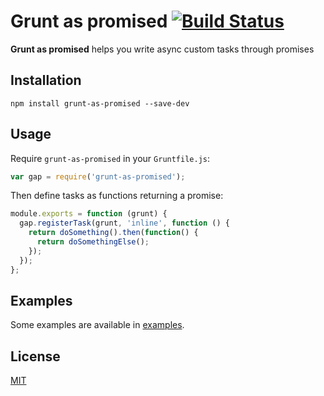 # Grunt as promised [![Build Status](https://travis-ci.org/arpinum-oss/grunt-as-promised.svg?branch=master)](https://travis-ci.org/arpinum-oss/grunt-as-promised)

**Grunt as promised** helps you write async custom tasks through promises

## Installation

    npm install grunt-as-promised --save-dev

## Usage

Require `grunt-as-promised` in your `Gruntfile.js`:

```javascript
var gap = require('grunt-as-promised');
```

Then define tasks as functions returning a promise:

```javascript
module.exports = function (grunt) {
  gap.registerTask(grunt, 'inline', function () {
    return doSomething().then(function() {
      return doSomethingElse();
    });
  });
};
```

## Examples

Some examples are available in [examples](grunt-as-promised/tree/master/exemples).

## License

[MIT](LICENSE)
